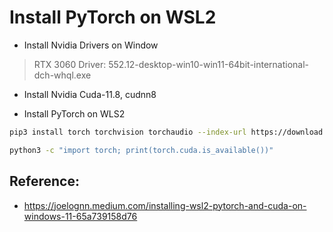 # Install PyTorch on WSL2


* Install Nvidia Drivers on Window

> RTX 3060 Driver: 552.12-desktop-win10-win11-64bit-international-dch-whql.exe

* Install Nvidia Cuda-11.8, cudnn8

* Install PyTorch on WLS2
```bash
pip3 install torch torchvision torchaudio --index-url https://download.pytorch.org/whl/cu118

python3 -c "import torch; print(torch.cuda.is_available())"
```

## Reference:
* https://joelognn.medium.com/installing-wsl2-pytorch-and-cuda-on-windows-11-65a739158d76
